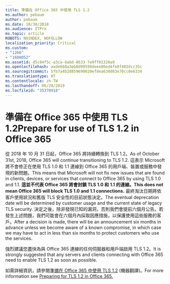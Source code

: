 ```yaml
---
title: 準備在 Office 365 中使用 TLS 1.2
ms.author: pebaum
author: pebaum
ms.date: 10/30/2018
ms.audience: ITPro
ms.topic: article
ROBOTS: NOINDEX, NOFOLLOW
localization_priority: Critical
ms.custom:
- "1266"
- "1600052"
ms.assetid: d5c84f5c-a3ca-4abd-8633-7e9ff01328a9
ms.openlocfilehash: aade668a3eb8d99598deee86ed4fe8f402dcc35c
ms.sourcegitcommit: 5fb7a4b28859690020efdea630d03e70cc0e6334
ms.translationtype: HT
ms.contentlocale: zh-TW
ms.lasthandoff: 06/28/2019
ms.locfileid: "35370918"
---
```

# <a name="prepare-for-use-of-tls-12-in-office-365"></a><span data-ttu-id="ba2fe-102">準備在 Office 365 中使用 TLS 1.2</span><span class="sxs-lookup"><span data-stu-id="ba2fe-102">Prepare for use of TLS 1.2 in Office 365</span></span>

<span data-ttu-id="ba2fe-103">從 2018 年 10 月 31 日起，Office 365 將持續轉換到 TLS 1.2。</span><span class="sxs-lookup"><span data-stu-id="ba2fe-103">As of October 31st, 2018, Office 365 will continue transitioning to TLS 1.2.</span></span> <span data-ttu-id="ba2fe-104">這表示 Microsoft 將不會修正在使用 TLS 1.0 和 1.1 連線到 Office 365 的用戶端、裝置或服務中發現的新問題。</span><span class="sxs-lookup"><span data-stu-id="ba2fe-104">This means that Microsoft will not fix new issues that are found in clients, devices, or services that connect to Office 365 by using TLS 1.0 and 1.1.</span></span> <span data-ttu-id="ba2fe-105">**這並不代表 Office 365 將會封鎖 TLS 1.0 和 1.1 的連線。**</span><span class="sxs-lookup"><span data-stu-id="ba2fe-105">**This does not mean Office 365 will block TLS 1.0 and 1.1 connections.**</span></span> <span data-ttu-id="ba2fe-106">最終淘汰日期將依客戶使用狀況和舊版 TLS 安全性的目前狀態決定。</span><span class="sxs-lookup"><span data-stu-id="ba2fe-106">The eventual deprecation date will be determined by customer usage and the current state of legacy TLS security.</span></span> <span data-ttu-id="ba2fe-107">決定之後，除非發現已知的漏洞，否則我們會提前六個月公告。若發生上述問題，我們可能會在六個月內採取因應措施，以保護使用這些服務的客戶。</span><span class="sxs-lookup"><span data-stu-id="ba2fe-107">After a decision is made, there will be an announcement six months in advance unless we become aware of a known compromise, in which case we may have to act in less than six months to protect customers who use the services.</span></span>
  
<span data-ttu-id="ba2fe-108">強烈建議您盡快為與 Office 365 連線的任何伺服器和用戶端啟用 TLS 1.2。</span><span class="sxs-lookup"><span data-stu-id="ba2fe-108">It is strongly suggested that any servers and clients connecting with Office 365 need to enable TLS 1.2 as soon as possible.</span></span>
  
<span data-ttu-id="ba2fe-109">如需詳細資訊，請參閱[準備在 Office 365 中使用 TLS 1.2](https://support.microsoft.com/help/4057306/preparing-for-tls-1-2-in-office-365) (機器翻譯)。</span><span class="sxs-lookup"><span data-stu-id="ba2fe-109">For more information see [Preparing for TLS 1.2 in Office 365.](https://support.microsoft.com/help/4057306/preparing-for-tls-1-2-in-office-365)</span></span>
  